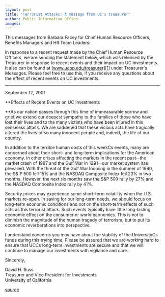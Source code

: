 ```yaml
---
layout: post
title: "Terrorist Attacks: A message from UC's treasurer"
author: Public Information Office
images:
---
```


This messages from Barbara Facey for Chief Human Resource Officers, Benefits Managers and HR Team Leaders:  
  
In response to a recent request made by the Chief Human Resource Officers, we are sending the statement below, which was released by the Treasurer in response to recent events and their impact on UC investments. It also can be found at [www.ucop.edu/treasurer][1] under Treasurer's Messages. Please feel free to use this, if you receive any questions about the effect of recent events on UC investments.  
  
  

* * *

September 12, 2001  
  
**Effects of Recent Events on UC Investments  
  
**As our nation passes through this time of immeasurable sorrow and grief,we extend our deepest sympathy to the families of those who have lost their lives and to the many victims who have been injured in this senseless attack. We are saddened that these vicious acts have tragically altered the lives of so many innocent people and, indeed, the life of our country.  
  
In addition to the terrible human costs of this weekCs events, many are concerned about their short- and long-term implications for the American economy. In other crises affecting the markets in the recent past--the market crash of 1987 and the Gulf War in 1991--our market system has prevailed. With the threat of the Gulf War looming in the summer of 1990, the S& P 500 fell 15% and the NASDAQ Composite Index fell 23% in two months. However, the next six months saw the S&P 500 rally by 27% and the NASDAQ Composite Index rally by 41%.  
  
Security prices may experience some short-term volatility when the U.S. markets re-open. In saving for our long-term needs, we should focus on long-term economic conditions and not on the short-term effects of such acts as this terrorist attack. Such events typically have little long-lasting economic effect on the consumer or world economies. This is not to diminish the magnitude of the human tragedy of terrorism, but to put its economic reverberations into perspective.  
  
I understand concerns you may have about the stability of the UniversityCs funds during this trying time. Please be assured that we are working hard to ensure that UCCs long-term investments are secure and that we will continue to manage our investments with vigilance and care.  
  
Sincerely,  
  
David H. Russ  
Treasurer and Vice President for Investments  
University of California  
  
  
  

[1]: http://www.ucop.edu/treasurer

[source](http://www1.ucsc.edu/currents/01-02/09-17/crisis_treasurer.html "Permalink to crisis_treasurer")
